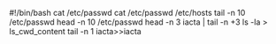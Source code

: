 #!/bin/bash
cat /etc/passwd
cat /etc/passwd /etc/hosts
tail -n 10 /etc/passwd
head -n 10 /etc/passwd
head -n 3 iacta | tail -n +3
ls -la > ls_cwd_content
tail -n 1 iacta>>iacta
